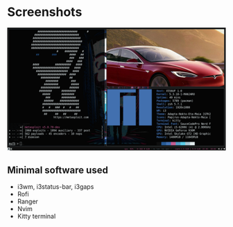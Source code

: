 # Screenshots

![Mr-Robot_Wallpaper-screenshot](./screenshots/2020-02-22-180224_1920x1080_scrot.png)

## Minimal software used

* i3wm, i3status-bar, i3gaps
* Rofi
* Ranger
* Nvim
* Kitty terminal